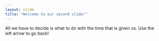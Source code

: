 ```yaml
---
layout: slide
title: "Welcome to our second slide!"
---
```

All we have to decide is what to do with the time that is given us.
Use the left arrow to go back!
